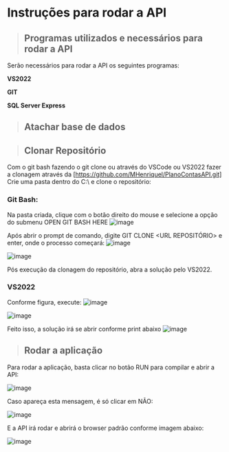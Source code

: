 # Instruções para rodar a API

> ## Programas utilizados e necessários para rodar a API

Serão necessários para rodar a API os seguintes programas:

**VS2022**

**GIT** 

**SQL Server Express**




> ## Atachar base de dados



> ## Clonar Repositório

Com o git bash fazendo o git clone ou através do VSCode ou VS2022 fazer a clonagem através da [https://github.com/MHenriquel/PlanoContasAPI.git]
Crie uma pasta dentro do C:\ e clone o repositório:

### Git Bash:
Na pasta criada, clique com o botão direito do mouse e selecione a opção do submenu OPEN GIT BASH HERE
![image](https://github.com/user-attachments/assets/1be6da9f-b1de-4f86-bc2b-f105341cfc98)

Após abrir o prompt de comando, digite GIT CLONE <URL REPOSITÓRIO> e enter, onde o processo começará:
![image](https://github.com/user-attachments/assets/11f1cb15-8985-480b-8012-9fa8bf966edb)

![image](https://github.com/user-attachments/assets/a64b5750-8d06-42c3-a03b-de6c73b7adcf)

Pós execução da clonagem do repositório, abra a solução pelo VS2022.

### VS2022
Conforme figura, execute:
![image](https://github.com/user-attachments/assets/647c7c7c-8887-4b2b-b25e-1b5db7aa02e2)

![image](https://github.com/user-attachments/assets/c6297a6b-85b3-44ea-bf35-c1a8bcdfe900)

Feito isso, a solução irá se abrir conforme print abaixo
![image](https://github.com/user-attachments/assets/3ae2e39d-aa0c-4b49-b575-e3db018d918c)


> ## Rodar a aplicação
Para rodar a aplicação, basta clicar no botão RUN para compilar e abrir a API:

![image](https://github.com/user-attachments/assets/e66ac245-9ef1-4378-b84b-a0939f1760ac)

Caso apareça esta mensagem, é só clicar em NÃO:

![image](https://github.com/user-attachments/assets/880298a4-2aa5-4d23-bdff-8a3e543e76bb)

E a API irá rodar e abrirá o browser padrão conforme imagem abaixo:

![image](https://github.com/user-attachments/assets/8b98c5ec-0e9e-43eb-be03-5090bd8f5a03)





